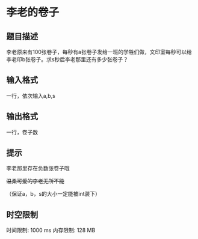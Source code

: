 # 李老的卷子

## 题目描述

李老原来有100张卷子，每秒有a张卷子发给一班的学牲们做，文印室每秒可以给李老印b张卷子。求s秒后李老那里还有多少张卷子？

## 输入格式

一行，依次输入a,b,s

## 输出格式

一行，卷子数

## 提示

李老那里存在负数张卷子哦

~~温柔可爱的李老无所不能~~

（保证a，b，s的大小一定能被int装下）

## 时空限制

时间限制: 1000 ms
内存限制: 128 MB
